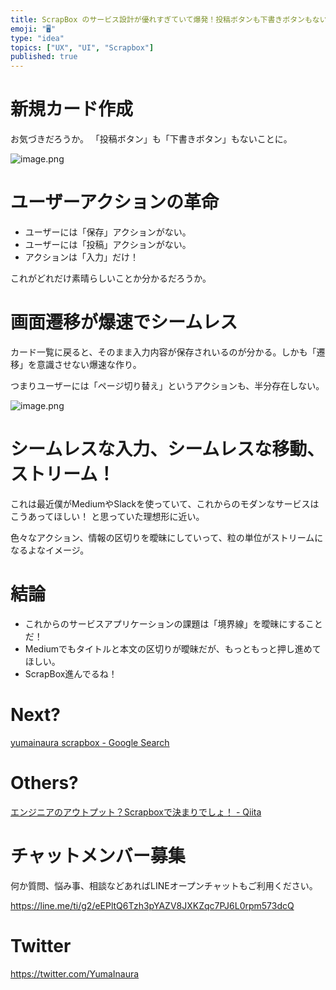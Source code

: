 ```yaml
---
title: ScrapBox のサービス設計が優れすぎていて爆発！投稿ボタンも下書きボタンもない！ (UI/UX/デザイン設計)
emoji: "🖥"
type: "idea"
topics: ["UX", "UI", "Scrapbox"]
published: true
---
```


# 新規カード作成

お気づきだろうか。
「投稿ボタン」も「下書きボタン」もないことに。

![image.png](https://qiita-image-store.s3.amazonaws.com/0/89618/4103caf1-368c-75c8-48f9-b4a8b69eff83.png)

# ユーザーアクションの革命

- ユーザーには「保存」アクションがない。
- ユーザーには「投稿」アクションがない。
- アクションは「入力」だけ！

これがどれだけ素晴らしいことか分かるだろうか。

# 画面遷移が爆速でシームレス

カード一覧に戻ると、そのまま入力内容が保存されいるのが分かる。しかも「遷移」を意識させない爆速な作り。

つまりユーザーには「ページ切り替え」というアクションも、半分存在しない。

![image.png](https://qiita-image-store.s3.amazonaws.com/0/89618/03d6b36a-089a-6686-5bcf-c8173f1489a9.png)

# シームレスな入力、シームレスな移動、ストリーム！

これは最近僕がMediumやSlackを使っていて、これからのモダンなサービスはこうあってほしい！ と思っていた理想形に近い。

色々なアクション、情報の区切りを曖昧にしていって、粒の単位がストリームになるよなイメージ。

# 結論

- これからのサービスアプリケーションの課題は「境界線」を曖昧にすることだ！
- Mediumでもタイトルと本文の区切りが曖昧だが、もっともっと押し進めてほしい。
- ScrapBox進んでるね！

# Next?

[yumainaura scrapbox - Google Search](https://www.google.co.jp/search?q=yumainaura+scrapbox&oq=yumainaura+scrapbox&aqs=chrome.0.69i59j69i60l3j69i64l2.3488j0j7&sourceid=chrome&ie=UTF-8)

# Others?

[エンジニアのアウトプット？Scrapboxで決まりでしょ！ - Qiita](https://qiita.com/Tommy_/items/f881c1658dfe02f65b69)








<!-- Update From Qiita API -->

# チャットメンバー募集


何か質問、悩み事、相談などあればLINEオープンチャットもご利用ください。

https://line.me/ti/g2/eEPltQ6Tzh3pYAZV8JXKZqc7PJ6L0rpm573dcQ





# Twitter


https://twitter.com/YumaInaura


<!-- Update From Qiita API -->


